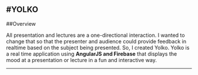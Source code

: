 #YOLKO
---

##Overview

All presentation and lectures are a one-directional interaction. 
I wanted to change that so that the presenter and audience could provide feedback in realtime based on the subject being presented. 
So, I created Yolko. Yolko is a real time application using **AngularJS and Firebase** that displays the mood at a presentation or lecture in a fun and interactive way. 

---


